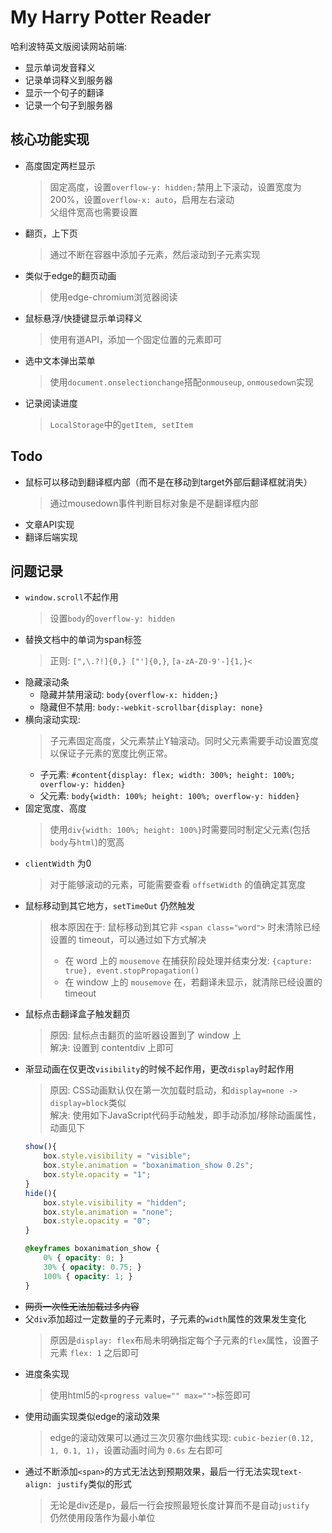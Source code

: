 # My Harry Potter Reader

哈利波特英文版阅读网站前端:

- 显示单词发音释义
- 记录单词释义到服务器
- 显示一个句子的翻译
- 记录一个句子到服务器

## 核心功能实现

- 高度固定两栏显示
   > 固定高度，设置`overflow-y: hidden;`禁用上下滚动，设置宽度为200%，设置`overflow-x: auto`，启用左右滚动  
   > 父组件宽高也需要设置
- 翻页，上下页
  > 通过不断在容器中添加子元素，然后滚动到子元素实现
- 类似于edge的翻页动画
   > 使用edge-chromium浏览器阅读
- 鼠标悬浮/快捷键显示单词释义
  > 使用有道API，添加一个固定位置的元素即可
- 选中文本弹出菜单
  > 使用`document.onselectionchange`搭配`onmouseup`, `onmousedown`实现
- 记录阅读进度
  > `LocalStorage`中的`getItem, setItem`

## Todo

- 鼠标可以移动到翻译框内部（而不是在移动到target外部后翻译框就消失）
  > 通过mousedown事件判断目标对象是不是翻译框内部
- 文章API实现
- 翻译后端实现

## 问题记录

- `window.scroll`不起作用
  > 设置`body`的`overflow-y: hidden`
- 替换文档中的单词为span标签
  > 正则: `[",\.?!]{0,} ["']{0,}`, `[a-zA-Z0-9'-]{1,}<`
- 隐藏滚动条
  - 隐藏并禁用滚动: `body{overflow-x: hidden;}`
  - 隐藏但不禁用: `body:-webkit-scrollbar{display: none}`
- 横向滚动实现:
  > 子元素固定高度，父元素禁止Y轴滚动。同时父元素需要手动设置宽度以保证子元素的宽度比例正常。
  - 子元素: `#content{display: flex; width: 300%; height: 100%; overflow-y: hidden}`
  - 父元素: `body{width: 100%; height: 100%; overflow-y: hidden}`
- 固定宽度、高度
  > 使用`div{width: 100%; height: 100%}`时需要同时制定父元素(包括`body`与`html`)的宽高
- `clientWidth` 为0
  > 对于能够滚动的元素，可能需要查看 `offsetWidth` 的值确定其宽度
- 鼠标移动到其它地方，`setTimeOut` 仍然触发
  > 根本原因在于: 鼠标移动到其它非 `<span class="word">` 时未清除已经设置的 timeout，可以通过如下方式解决
  > - 在 word 上的 `mousemove` 在捕获阶段处理并结束分发: `{capture: true}, event.stopPropagation()`
  > - 在 window 上的 `mousemove` 在，若翻译未显示，就清除已经设置的 timeout
- 鼠标点击翻译盒子触发翻页
  > 原因: 鼠标点击翻页的监听器设置到了 window 上  
  > 解决: 设置到 contentdiv 上即可
- 渐显动画在仅更改`visibility`的时候不起作用，更改`display`时起作用
  > 原因: CSS动画默认仅在第一次加载时启动，和`display=none -> display=block`类似  
  > 解决: 使用如下JavaScript代码手动触发，即手动添加/移除动画属性，动画见下
  ```javascript
  show(){
      box.style.visibility = "visible";
      box.style.animation = "boxanimation_show 0.2s";
      box.style.opacity = "1"; 
  }
  hide(){
      box.style.visibility = "hidden";
      box.style.animation = "none";
      box.style.opacity = "0";
  }
  ```
  ```css
  @keyframes boxanimation_show {
      0% { opacity: 0; }
      30% { opacity: 0.75; }
      100% { opacity: 1; }
  }
  ```
- ~~网页一次性无法加载过多内容~~
- 父`div`添加超过一定数量的子元素时，子元素的`width`属性的效果发生变化
  > 原因是`display: flex`布局未明确指定每个子元素的`flex`属性，设置子元素 `flex: 1` 之后即可
- 进度条实现
  > 使用html5的`<progress value="" max="">`标签即可
- 使用动画实现类似edge的滚动效果
  > edge的滚动效果可以通过三次贝塞尔曲线实现: `cubic-bezier(0.12, 1, 0.1, 1)`，设置动画时间为 `0.6s` 左右即可
- 通过不断添加`<span>`的方式无法达到预期效果，最后一行无法实现`text-align: justify`类似的形式
  > 无论是div还是p，最后一行会按照最短长度计算而不是自动`justify`  
  > 仍然使用段落作为最小单位

